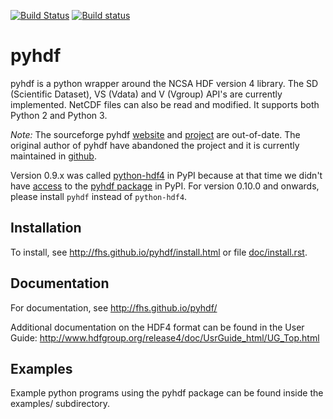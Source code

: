 [![Build Status](https://travis-ci.org/fhs/pyhdf.svg?branch=master)](https://travis-ci.org/fhs/pyhdf)
[![Build status](https://ci.appveyor.com/api/projects/status/4a8pf8vo8nrjgxol/branch/master?svg=true)](https://ci.appveyor.com/project/fhs/pyhdf/branch/master)

# pyhdf

pyhdf is a python wrapper around the NCSA HDF version 4 library.
The SD (Scientific Dataset), VS (Vdata) and V (Vgroup) API's 
are currently implemented. NetCDF files can also be
read and modified. It supports both Python 2 and Python 3.

*Note:* The sourceforge pyhdf
[website](http://pysclint.sourceforge.net/pyhdf/) and
[project](https://sourceforge.net/projects/pysclint/) are out-of-date.
The original author of pyhdf have abandoned the project and it is
currently maintained in [github](https://github.com/fhs/pyhdf).

Version 0.9.x was called
[python-hdf4](https://pypi.org/project/python-hdf4/)
in PyPI because at that time we didn't have
[access](https://github.com/pypa/warehouse/issues/5157) to the
[pyhdf package](https://pypi.org/project/pyhdf/) in PyPI.  For version
0.10.0 and onwards, please install `pyhdf` instead of `python-hdf4`.

## Installation

To install, see http://fhs.github.io/pyhdf/install.html
or file [doc/install.rst](doc/install.rst).

## Documentation

For documentation, see http://fhs.github.io/pyhdf/

Additional documentation on the HDF4 format can be
found in the User Guide:
http://www.hdfgroup.org/release4/doc/UsrGuide_html/UG_Top.html

## Examples

Example python programs using the pyhdf package
can be found inside the examples/ subdirectory.
